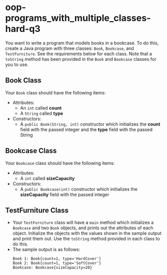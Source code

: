 # oop-programs_with_multiple_classes-hard-q3

You want to write a program that models books in a bookcase. To do this, create a Java program with three
classes: `Book`, `Bookcase`, and `TestFurniture`. See the requirements below for each class. Note that a `toString`
method has been provided in the `Book` and `Bookcase` classes for you to use.

## Book Class

Your `Book` class should have the following items:

- Attributes:
    - An `int` called **count**
    - A `String` called **type**
- Constructors:
    - A `public Book(String, int)` constructor which initializes the **count** field with the passed integer and the
      **type** field with the passed String

## Bookcase Class

Your `Bookcase` class should have the following items:

- Attributes:
    - A `int` called **sizeCapacity**
- Constructors:
    - A `public Bookcase(int)` constructor which initializes the **sizeCapacity** field with the passed integer

## TestFurniture Class

- Your `TestFurniture` class will have a `main` method which initializes a `Bookcase` and two `Book` objects, and prints
  out the attributes of each object. Initialize the objects with the values shown in the sample output and print them
  out. Use the `toString` method provided in each class to do this.
- The sample output is as follows:
  ```
  Book 1: Book{count=1, type='HardCover'}
  Book 2: Book{count=1, type='SoftCover'}
  Bookcase: Bookcase{sizeCapacity=20}
  ```
